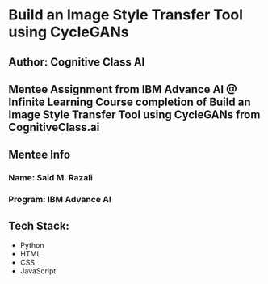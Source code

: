 # Build an Image Style Transfer Tool using CycleGANs
## Author: Cognitive Class AI

Mentee Assignment from IBM Advance AI @ Infinite Learning 
Course completion of Build an Image Style Transfer Tool using CycleGANs from CognitiveClass.ai
---

## Mentee Info
### Name: Said M. Razali
### Program: IBM Advance AI

## Tech Stack:
- Python
- HTML
- CSS
- JavaScript
